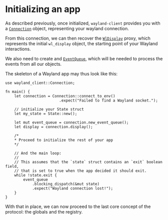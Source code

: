 # Initializing an app

As described previously, once initialized, `wayland-client` provides you with
a [`Connection`] object, representing your wayland connection.

From this connection, we can then recover the [`WlDisplay`] proxy, which represents the initial
`wl_display` object, the starting point of your Wayland interactions.

We also need to create and [`EventQueue`], which will be needed to process the events from all our objects.

The skeleton of a Wayland app may thus look like this:

```rust,no_run
use wayland_client::Connection;

fn main() {
    let connection = Connection::connect_to_env()
                        .expect("Failed to find a Wayland socket.");

    // initialize your State struct
    let my_state = State::new();

    let mut event_queue = connection.new_event_queue();
    let display = connection.display();

    /*
    * Proceed to initialize the rest of your app
    */

    // And the main loop:
    //
    // This assumes that the `state` struct contains an `exit` boolean field,
    // that is set to true when the app decided it should exit.
    while !state.exit {
        event_queue
            .blocking_dispatch(&mut state)
            .expect("Wayland connection lost!");
    }
}
```

With that in place, we can now proceed to the last core concept of the protocol: the globals and the
registry.

[`Connection`]: https://docs.rs/wayland-client/latest/wayland_client/struct.Connection.html
[`WlDisplay`]: https://docs.rs/wayland-client/0.30.2/wayland_client/protocol/wl_display/struct.WlDisplay.html
[`EventQueue`]: https://docs.rs/wayland-client/*/wayland_client/struct.EventQueue.html